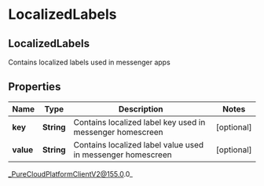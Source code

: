 # LocalizedLabels

## LocalizedLabels
Contains localized labels used in messenger apps

## Properties

|Name | Type | Description | Notes|
|------------ | ------------- | ------------- | -------------|
| **key** | **String** | Contains localized label key used in messenger homescreen | [optional] |
| **value** | **String** | Contains localized label value used in messenger homescreen | [optional] |



_PureCloudPlatformClientV2@155.0.0_
